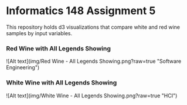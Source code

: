 # Informatics 148 Assignment 5

This repository holds d3 visualizations that compare white and red wine samples by input variables.

### Red Wine with All Legends Showing
![Alt text](img/Red Wine - All Legends Showing.png?raw=true "Software Engineering")

### White Wine with All Legends Showing
![Alt text](img/White Wine - All Legends Showing.png?raw=true "HCI")
